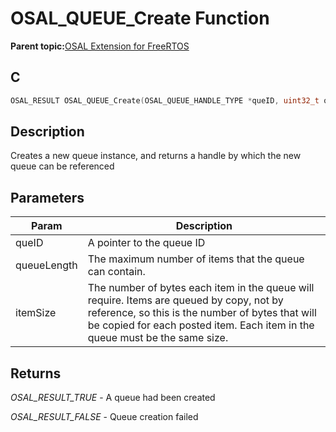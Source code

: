 # OSAL\_QUEUE\_Create Function

**Parent topic:**[OSAL Extension for FreeRTOS](GUID-9F5447FF-EF42-4AC4-ADCF-1C0C2E5173CE.md)

## C

```c
OSAL_RESULT OSAL_QUEUE_Create(OSAL_QUEUE_HANDLE_TYPE *queID, uint32_t queueLength, uint32_t itemSize);
```

## Description

Creates a new queue instance, and returns a handle by which the new queue can be referenced

## Parameters

|Param|Description|
|-----|-----------|
|queID|A pointer to the queue ID|
|queueLength|The maximum number of items that the queue can contain.|
|itemSize|The number of bytes each item in the queue will require. Items are queued by copy, not by reference, so this is the number of bytes that will be copied for each posted item. Each item in the queue must be the same size.|

## Returns

*OSAL\_RESULT\_TRUE* - A queue had been created

*OSAL\_RESULT\_FALSE* - Queue creation failed

